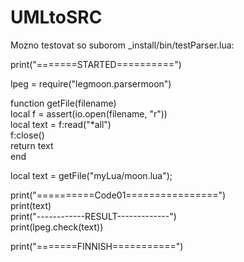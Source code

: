 # UMLtoSRC

Mozno testovat so suborom _install/bin/testParser.lua:  
  
print("=======STARTED==========")
  
lpeg = require("legmoon.parsermoon")  
  
function getFile(filename)  
  local f = assert(io.open(filename, "r"))  
  local text = f:read("*all")  
  f:close()  
  return text  
end  
  
  
local text = getFile("myLua/moon.lua");  
  
  
print("==========Code01================")  
print(text)  
print("------------RESULT-------------")  
print(lpeg.check(text))  
  
print("=======FINNISH===========")  

